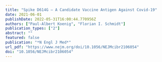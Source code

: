 ```yaml
---
title: "Spike D614G — A Candidate Vaccine Antigen Against Covid-19"
date: 2021-06-01
publishDate: 2022-05-31T16:00:44.770956Z
authors: ["Paul-Albert Koenig", "Florian I. Schmidt"]
publication_types: ["2"]
abstract: ""
featured: false
publication: "*N Engl J Med*"
url_pdf: "https://www.nejm.org/doi/10.1056/NEJMcibr2106054"
doi: "10.1056/NEJMcibr2106054"
---
```


